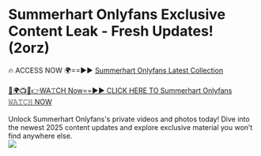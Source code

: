 # Summerhart Onlyfans Exclusive Content Leak - Fresh Updates! (2orz)

🔥 ACCESS NOW 🌍==►► <a href="https://tinyurl.com/kvy9nzfs" rel="nofollow">Summerhart Onlyfans Latest Collection</a>
<br><br>
[🔴🌍📺📱👉WA𝚃CH Now==►► CLICK HERE TO Summerhart Onlyfans 𝚆𝙰𝚃𝙲𝙷 NOW](https://tinyurl.com/kvy9nzfs)
<br><br>
Unlock Summerhart Onlyfans's private videos and photos today! Dive into the newest 2025 content updates and explore exclusive material you won’t find anywhere else.
<br>
<a href="https://tinyurl.com/kvy9nzfs" rel="nofollow" data-target="animated-image.originalLink"><img src="https://camo.githubusercontent.com/8a4f000d20f83aca3bf7ec5f350d767afa0574a8a352519fd8cfa583a6f93a33/68747470733a2f2f692e696d6775722e636f6d2f644a486b345a712e676966" data-canonical-src="https://i.imgur.com/dJHk4Zq.gif" style="max-width: 100%; display: inline-block;" data-target="animated-image.originalImage"></a>
<br>
